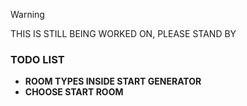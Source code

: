 > [!WARNING]
>  THIS IS STILL BEING WORKED ON, PLEASE STAND BY


### TODO LIST

- **ROOM TYPES INSIDE START GENERATOR**
- **CHOOSE START ROOM**